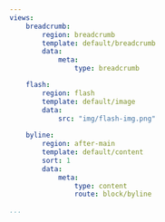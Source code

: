 ```yaml
---
views:
    breadcrumb:
        region: breadcrumb
        template: default/breadcrumb
        data:
            meta: 
                type: breadcrumb

    flash:
        region: flash
        template: default/image
        data:
            src: "img/flash-img.png"
            
    byline:
        region: after-main
        template: default/content
        sort: 1
        data:
            meta:
                type: content
                route: block/byline

...
```

